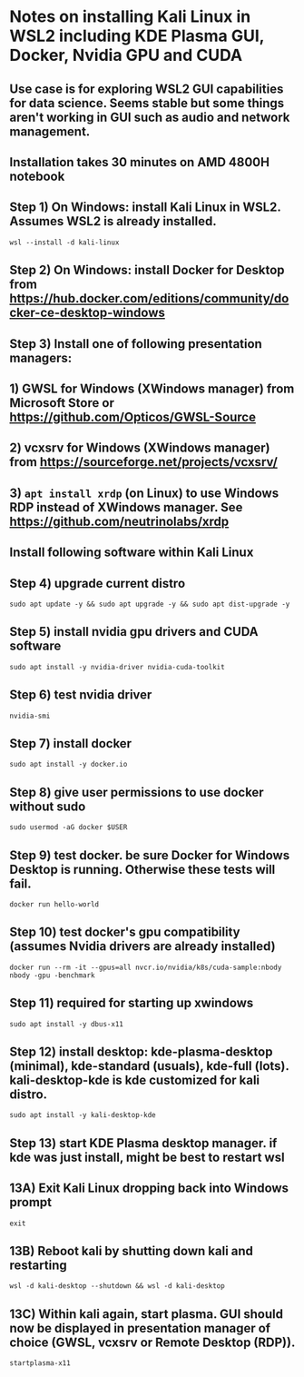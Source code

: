# Notes on installing Kali Linux in WSL2 including KDE Plasma GUI, Docker, Nvidia GPU and CUDA

## Use case is for exploring WSL2 GUI capabilities for data science. Seems stable but some things aren't working in GUI such as audio and network management. 

## Installation takes 30 minutes on AMD 4800H notebook

## Step 1) On Windows: install Kali Linux in WSL2. Assumes WSL2 is already installed.

`wsl --install -d kali-linux`

## Step 2) On Windows: install Docker for Desktop from https://hub.docker.com/editions/community/docker-ce-desktop-windows

## Step 3) Install one of following presentation managers:
## 1) GWSL for Windows (XWindows manager) from Microsoft Store or https://github.com/Opticos/GWSL-Source
## 2) vcxsrv for Windows (XWindows manager) from https://sourceforge.net/projects/vcxsrv/
## 3) `apt install xrdp` (on Linux) to use Windows RDP instead of XWindows manager. See https://github.com/neutrinolabs/xrdp

## Install following software within Kali Linux

## Step 4) upgrade current distro
`sudo apt update -y && sudo apt upgrade -y && sudo apt dist-upgrade -y`

## Step 5) install nvidia gpu drivers and CUDA software
`sudo apt install -y nvidia-driver nvidia-cuda-toolkit`

## Step 6) test nvidia driver
`nvidia-smi`

## Step 7) install docker
`sudo apt install -y docker.io`

## Step 8) give user permissions to use docker without sudo
`sudo usermod -aG docker $USER`

## Step 9) test docker. be sure Docker for Windows Desktop is running. Otherwise these tests will fail.
`docker run hello-world`

## Step 10) test docker's gpu compatibility (assumes Nvidia drivers are already installed)
`docker run --rm -it --gpus=all nvcr.io/nvidia/k8s/cuda-sample:nbody nbody -gpu -benchmark`

## Step 11) required for starting up xwindows
`sudo apt install -y dbus-x11`

## Step 12) install desktop: kde-plasma-desktop (minimal), kde-standard (usuals), kde-full (lots). kali-desktop-kde is kde customized for kali distro.
`sudo apt install -y kali-desktop-kde`

## Step 13) start KDE Plasma desktop manager. if kde was just install, might be best to restart wsl
## 13A) Exit Kali Linux dropping back into Windows prompt
`exit`
## 13B) Reboot kali by shutting down kali and restarting
`wsl -d kali-desktop --shutdown && wsl -d kali-desktop`
## 13C) Within kali again, start plasma. GUI should now be displayed in presentation manager of choice (GWSL, vcxsrv or Remote Desktop (RDP)).
`startplasma-x11`

